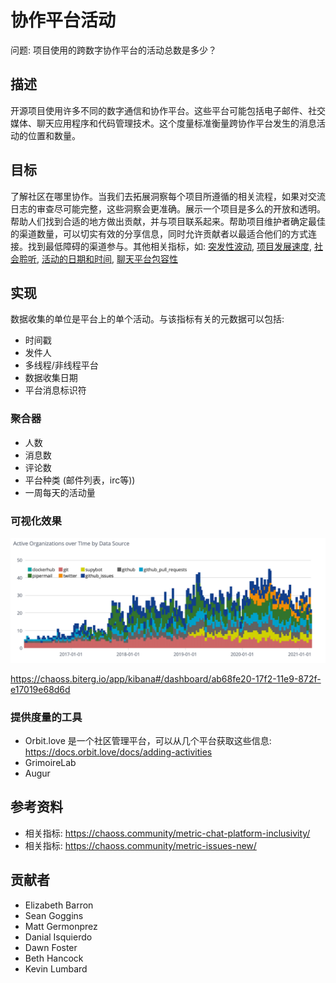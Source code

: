 # 协作平台活动

问题: 项目使用的跨数字协作平台的活动总数是多少？

## 描述
开源项目使用许多不同的数字通信和协作平台。这些平台可能包括电子邮件、社交媒体、聊天应用程序和代码管理技术。这个度量标准衡量跨协作平台发生的消息活动的位置和数量。

## 目标
了解社区在哪里协作。当我们去拓展洞察每个项目所遵循的相关流程，如果对交流日志的审查尽可能完整，这些洞察会更准确。展示一个项目是多么的开放和透明。帮助人们找到合适的地方做出贡献，并与项目联系起来。帮助项目维护者确定最佳的渠道数量，可以切实有效的分享信息，同时允许贡献者以最适合他们的方式连接。找到最低障碍的渠道参与。其他相关指标，如: [突发性波动](https://chaoss.community/metric-burstiness/), [项目发展速度](https://chaoss.community/metric-project-velocity/), [社会聆听](https://chaoss.community/metric-social-listening), [活动的日期和时间](https://chaoss.community/metric-activity-dates-and-times/), [聊天平台包容性](https://github.com/chaoss/wg-diversity-inclusion/issues/318)

## 实现
数据收集的单位是平台上的单个活动。与该指标有关的元数据可以包括:
* 时间戳
* 发件人
* 多线程/非线程平台
* 数据收集日期
* 平台消息标识符

### 聚合器
* 人数
* 消息数
* 评论数
* 平台种类 (邮件列表，irc等))
* 一周每天的活动量


### 可视化效果

![GrimoireLab 实现](images/collaboration-platforms.png)

https://chaoss.biterg.io/app/kibana#/dashboard/ab68fe20-17f2-11e9-872f-e17019e68d6d

### 提供度量的工具
* Orbit.love 是一个社区管理平台，可以从几个平台获取这些信息: https://docs.orbit.love/docs/adding-activities
* GrimoireLab
* Augur


## 参考资料
* 相关指标: https://chaoss.community/metric-chat-platform-inclusivity/
* 相关指标: https://chaoss.community/metric-issues-new/

## 贡献者

* Elizabeth Barron
* Sean Goggins
* Matt Germonprez
* Danial Isquierdo
* Dawn Foster
* Beth Hancock
* Kevin Lumbard
